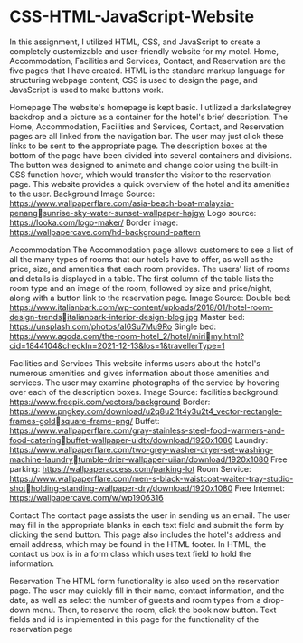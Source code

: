 # CSS-HTML-JavaScript-Website


In this assignment, I utilized HTML, CSS, and JavaScript to create a completely 
customizable and user-friendly website for my motel. Home, Accommodation, Facilities 
and Services, Contact, and Reservation are the five pages that I have created. HTML is 
the standard markup language for structuring webpage content, CSS is used to design 
the page, and JavaScript is used to make buttons work.

Homepage
The website's homepage is kept basic. I utilized a darkslategrey backdrop and a picture 
as a container for the hotel's brief description. The Home, Accommodation, Facilities 
and Services, Contact, and Reservation pages are all linked from the navigation bar. 
The user may just click these links to be sent to the appropriate page. The description 
boxes at the bottom of the page have been divided into several containers and 
divisions. The button was designed to animate and change color using the built-in CSS 
function hover, which would transfer the visitor to the reservation page. This website 
provides a quick overview of the hotel and its amenities to the user.
Background Image Source: https://www.wallpaperflare.com/asia-beach-boat-malaysia-penangsunrise-sky-water-sunset-wallpaper-hajgw
Logo source: https://looka.com/logo-maker/
Border image: https://wallpapercave.com/hd-background-pattern

Accommodation
The Accommodation page allows customers to see a list of all the many types of rooms 
that our hotels have to offer, as well as the price, size, and amenities that each room 
provides. The users' list of rooms and details is displayed in a table. The first column of 
the table lists the room type and an image of the room, followed by size and price/night, 
along with a button link to the reservation page.
Image Source: 
Double bed: https://www.italianbark.com/wp-content/uploads/2018/01/hotel-room-design-trendsitalianbark-interior-design-blog.jpg
Master bed: https://unsplash.com/photos/aI6Su7Mu9Ro
Single bed: https://www.agoda.com/the-room-hotel_2/hotel/mirimy.html?cid=1844104&checkIn=2021-12-13&los=1&travellerType=1

Facilities and Services
This website informs users about the hotel's numerous amenities and gives information 
about those amenities and services. The user may examine photographs of the service 
by hovering over each of the description boxes.
Image Source: 
facilities background: https://www.freepik.com/vectors/background
Border: https://www.pngkey.com/download/u2q8u2i1t4y3u2t4_vector-rectangle-frames-goldsquare-frame-png/
Buffet: https://www.wallpaperflare.com/gray-stainless-steel-food-warmers-and-food-cateringbuffet-wallpaper-uidtx/download/1920x1080
Laundry: https://www.wallpaperflare.com/two-grey-washer-dryer-set-washing-machine-laundrytumble-drier-wallpaper-uiian/download/1920x1080
Free parking: https://wallpaperaccess.com/parking-lot
Room Service: https://www.wallpaperflare.com/men-s-black-waistcoat-waiter-tray-studio-shotholding-standing-wallpaper-dry/download/1920x1080
Free Internet: https://wallpapercave.com/w/wp1906316


Contact
The contact page assists the user in sending us an email. The user may fill in the 
appropriate blanks in each text field and submit the form by clicking the send button. 
This page also includes the hotel's address and email address, which may be found in 
the HTML footer. In HTML, the contact us box is in a form class which uses text field to 
hold the information.

Reservation
The HTML form functionality is also used on the reservation page. The user may quickly 
fill in their name, contact information, and the date, as well as select the number of 
guests and room types from a drop-down menu. Then, to reserve the room, click the 
book now button. Text fields and id is implemented in this page for the functionality of 
the reservation page
